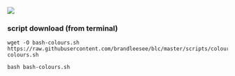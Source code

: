 ![](http://i.imgur.com/toYimnD.gif)

### script download (from terminal)

    wget -O bash-colours.sh https://raw.githubusercontent.com/brandleesee/blc/master/scripts/colours/bash-colours.sh
    
    bash bash-colours.sh
